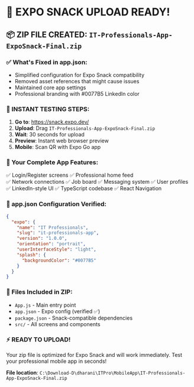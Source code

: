 # 🎯 EXPO SNACK UPLOAD READY!

## 📦 ZIP FILE CREATED: `IT-Professionals-App-ExpoSnack-Final.zip`

### ✅ What's Fixed in app.json:

- Simplified configuration for Expo Snack compatibility
- Removed asset references that might cause issues
- Maintained core app settings
- Professional branding with #0077B5 LinkedIn color

### 🚀 INSTANT TESTING STEPS:

1. **Go to**: https://snack.expo.dev/
2. **Upload**: Drag `IT-Professionals-App-ExpoSnack-Final.zip`
3. **Wait**: 30 seconds for upload
4. **Preview**: Instant web browser preview
5. **Mobile**: Scan QR with Expo Go app

### 📱 Your Complete App Features:

✅ Login/Register screens
✅ Professional home feed  
✅ Network connections
✅ Job board
✅ Messaging system
✅ User profiles
✅ LinkedIn-style UI
✅ TypeScript codebase
✅ React Navigation

### 🔧 app.json Configuration Verified:

```json
{
  "expo": {
    "name": "IT Professionals",
    "slug": "it-professionals-app",
    "version": "1.0.0",
    "orientation": "portrait",
    "userInterfaceStyle": "light",
    "splash": {
      "backgroundColor": "#0077B5"
    }
  }
}
```

### 📂 Files Included in ZIP:

- `App.js` - Main entry point
- `app.json` - Expo config (verified ✅)
- `package.json` - Snack-compatible dependencies
- `src/` - All screens and components

### ⚡ READY TO UPLOAD!

Your zip file is optimized for Expo Snack and will work immediately. Test your professional mobile app in seconds!

**File location**: `C:\Download-D\dharani\ITPro\MobileApp\IT-Professionals-App-ExpoSnack-Final.zip`
